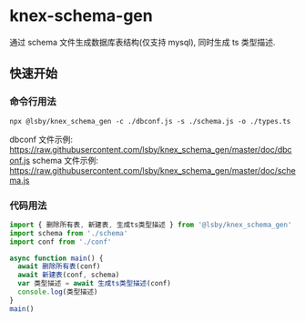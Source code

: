 # knex-schema-gen

通过 schema 文件生成数据库表结构(仅支持 mysql), 同时生成 ts 类型描述.

## 快速开始

### 命令行用法

```shell
npx @lsby/knex_schema_gen -c ./dbconf.js -s ./schema.js -o ./types.ts
```

dbconf 文件示例: https://raw.githubusercontent.com/lsby/knex_schema_gen/master/doc/dbconf.js
schema 文件示例: https://raw.githubusercontent.com/lsby/knex_schema_gen/master/doc/schema.js

### 代码用法

```typescript
import { 删除所有表, 新建表, 生成ts类型描述 } from '@lsby/knex_schema_gen'
import schema from './schema'
import conf from './conf'

async function main() {
  await 删除所有表(conf)
  await 新建表(conf, schema)
  var 类型描述 = await 生成ts类型描述(conf)
  console.log(类型描述)
}
main()
```
